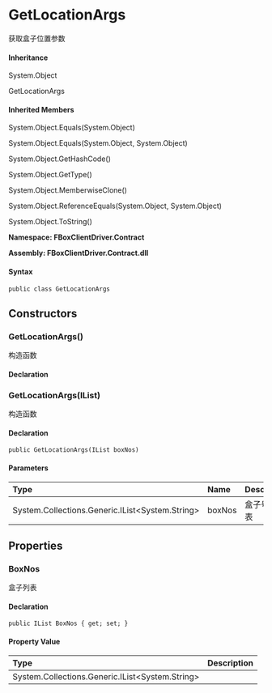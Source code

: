 # GetLocationArgs

获取盒子位置参数

#### Inheritance

System.Object

GetLocationArgs

#### Inherited Members

System.Object.Equals\(System.Object\)

System.Object.Equals\(System.Object, System.Object\)

System.Object.GetHashCode\(\)

System.Object.GetType\(\)

System.Object.MemberwiseClone\(\)

System.Object.ReferenceEquals\(System.Object, System.Object\)

System.Object.ToString\(\)

**Namespace: FBoxClientDriver.Contract**

**Assembly: FBoxClientDriver.Contract.dll**

#### Syntax <a id="FBoxClientDriver_Contract_GetLocationArgs_syntax"></a>

```text
public class GetLocationArgs
```

## Constructors <a id="constructors"></a>

### GetLocationArgs\(\) <a id="FBoxClientDriver_Contract_GetLocationArgs__ctor"></a>

构造函数

#### Declaration

### GetLocationArgs\(IList\) <a id="FBoxClientDriver_Contract_GetLocationArgs__ctor_System_Collections_Generic_IList_System_String__"></a>

构造函数

#### Declaration

```text
public GetLocationArgs(IList boxNos)
```

#### Parameters

| Type | Name | Description |
| :--- | :--- | :--- |
| System.Collections.Generic.IList&lt;System.String&gt; | boxNos | 盒子号码列表 |

## Properties <a id="properties"></a>

### BoxNos <a id="FBoxClientDriver_Contract_GetLocationArgs_BoxNos"></a>

盒子列表

#### Declaration

```text
public IList BoxNos { get; set; }
```

#### Property Value

| Type | Description |
| :--- | :--- |
| System.Collections.Generic.IList&lt;System.String&gt; |  |

